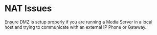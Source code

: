 # NAT Issues

Ensure DMZ is setup properly if you are running a Media Server in a 
local host and trying to communicate with an external IP Phone or 
Gateway.
